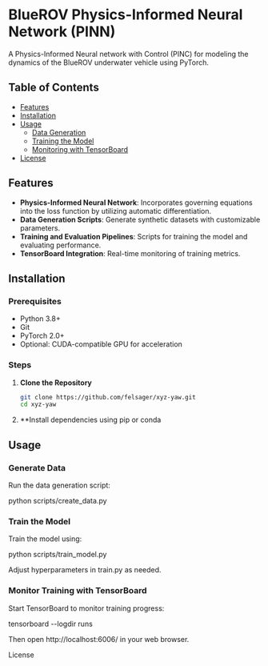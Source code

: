 # BlueROV Physics-Informed Neural Network (PINN)

A Physics-Informed Neural network with Control (PINC) for modeling the dynamics of the BlueROV underwater vehicle using PyTorch.

## Table of Contents
- [Features](#features)
- [Installation](#installation)
- [Usage](#usage)
  - [Data Generation](#data-generation)
  - [Training the Model](#training-the-model)
  - [Monitoring with TensorBoard](#monitoring-with-tensorboard)
- [License](#license)

## Features

- **Physics-Informed Neural Network**: Incorporates governing equations into the loss function by utilizing automatic differentiation.
- **Data Generation Scripts**: Generate synthetic datasets with customizable parameters.
- **Training and Evaluation Pipelines**: Scripts for training the model and evaluating performance.
- **TensorBoard Integration**: Real-time monitoring of training metrics.

## Installation

### Prerequisites

- Python 3.8+
- Git
- PyTorch 2.0+
- Optional: CUDA-compatible GPU for acceleration

### Steps

1. **Clone the Repository**

   ```bash
   git clone https://github.com/felsager/xyz-yaw.git
   cd xyz-yaw
2. **Install dependencies using pip or conda
## Usage
### Generate Data

Run the data generation script:

python scripts/create_data.py

### Train the Model

Train the model using:

python scripts/train_model.py

Adjust hyperparameters in train.py as needed.
### Monitor Training with TensorBoard

Start TensorBoard to monitor training progress:

tensorboard --logdir runs

Then open http://localhost:6006/ in your web browser.

License
